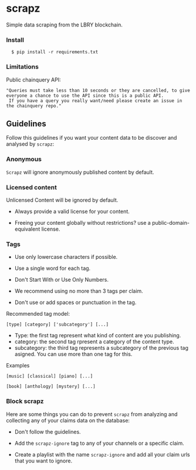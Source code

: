 # scrapz
Simple data scraping from the LBRY blockchain.

### Install

```Shell
  $ pip install -r requirements.txt
```


### Limitations

Public chainquery API:

```Shell
"Queries must take less than 10 seconds or they are cancelled, to give everyone a chance to use the API since this is a public API.
 If you have a query you really want/need please create an issue in the chainquery repo."
```

## Guidelines

Follow this guidelines if you want your content data to be discover and analysed by `scrapz`:

### Anonymous

`Scrapz` will ignore anonymously published content by default.

### Licensed content

Unlicensed Content will be ignored by default.

- Always provide a valid license for your content.

- Freeing your content globally without restrictions? use a public-domain-equivalent license.

### Tags

- Use only lowercase characters if possible.

- Use a single word for each tag.

- Don't Start With or Use Only Numbers.

- We recommend using no more than 3 tags per claim.

- Don't use or add spaces or punctuation in the tag.

Recommended tag model:

```
[type] [category] ['subcategory'] [...]
```

- Type: the first tag represent what kind of content are you publishing.
- category: the second tag rpresent a category of the content type.
- subcategory: the third tag represents a subcategory of the previous tag asigned. You can use more than one tag for this.

Examples

```
[music] [classical] [piano] [...]
```

```
[book] [anthology] [mystery] [...]
```  

### Block scrapz

Here are some things you can do to prevent `scrapz` from analyzing and collecting any of your claims data on the database:

- Don't follow the guidelines.

- Add the `scrapz-ignore` tag to any of your channels or a specific claim.

- Create a playlist with the name  `scrapz-ignore` and add all your claim urls that you want to ignore.
